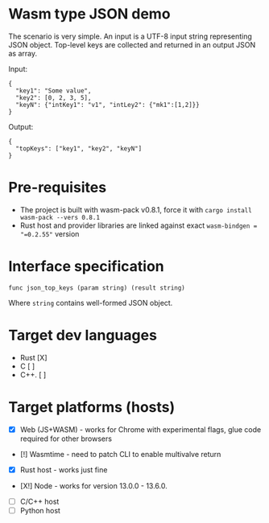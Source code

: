 # Wasm type JSON demo

The scenario is very simple. 
An input is a UTF-8 input string representing JSON object. 
Top-level keys are collected and returned in an output JSON as array.

Input:

    { 
      "key1": "Some value",
      "key2": [0, 2, 3, 5],
      "keyN": {"intKey1": "v1", "intLey2": {"mk1":[1,2]}}
    }
    
Output:
    
    {
      "topKeys": ["key1", "key2", "keyN"]
    }
    
# Pre-requisites

* The project is built with wasm-pack v0.8.1, force it with `cargo install wasm-pack --vers 0.8.1`
* Rust host and provider libraries are linked against exact `wasm-bindgen = "=0.2.55"` version

# Interface specification

    func json_top_keys (param string) (result string)
    
Where `string` contains well-formed JSON object.
    
# Target dev languages

- Rust [X]
- C    [ ]
- C++. [ ]


# Target platforms (hosts)
- [X] Web (JS+WASM) - works for Chrome with experimental flags, glue code required for other browsers 
- [!] Wasmtime - need to patch CLI to enable multivalve return 
- [X] Rust host - works just fine 
- [X!] Node - works for version 13.0.0 - 13.6.0.
- [ ] C/C++ host
- [ ] Python host
